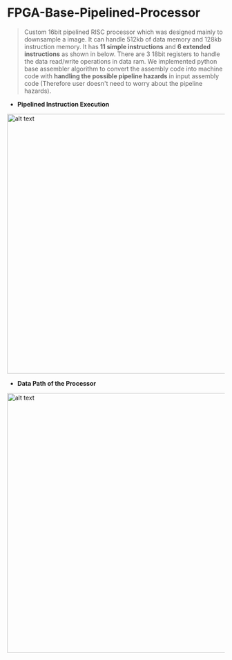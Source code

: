 # FPGA-Base-Pipelined-Processor
> Custom 16bit pipelined RISC processor which was designed mainly to downsample a image. It can handle 512kb of data memory and 128kb instruction memory. It has __11 simple instructions__ and __6 extended instructions__ as shown in below. There are 3 18bit registers to handle the data read/write operations in data ram. We implemented python base assembler algorithm to convert the assembly code into machine code with __handling the possible pipeline hazards__ in input assembly code (Therefore user doesn't need to worry about the pipeline hazards). 

* __Pipelined Instruction Execution__
<img src="https://github.com/SandaruJayawardana/fpga-base-pipelined-processor/blob/main/pipelined_inst_exec.png" alt="alt text" width="600" height="600">

* __Data Path of the Processor__
<img src="https://github.com/SandaruJayawardana/fpga-base-pipelined-processor/blob/main/Data_path.png" alt="alt text" width="600" height="600">
